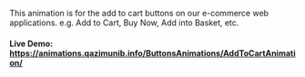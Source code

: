 This animation is for the add to cart buttons on our e-commerce web applications. e.g. Add to Cart, Buy Now, Add into Basket, etc.
#### Live Demo: https://animations.qazimunib.info/ButtonsAnimations/AddToCartAnimation/
